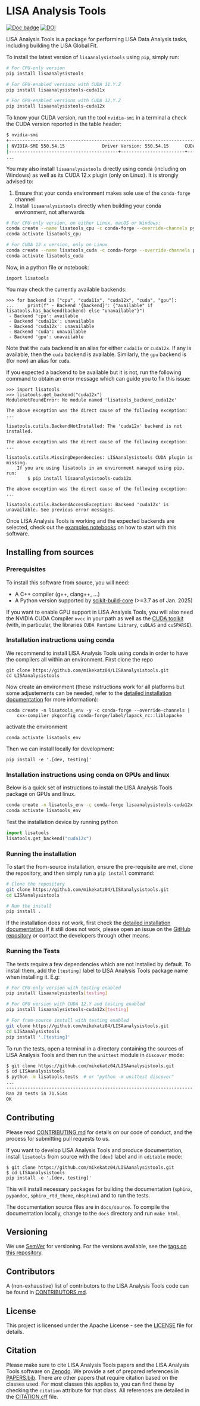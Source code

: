 # LISA Analysis Tools

[![Doc badge](https://img.shields.io/badge/Docs-master-brightgreen)](https://mikekatz04.github.io/LISAanalysistools)
[![DOI](https://zenodo.org/badge/DOI/10.5281/zenodo.10930980.svg)](https://doi.org/10.5281/zenodo.10930980)

LISA Analysis Tools is a package for performing LISA Data Analysis tasks, including building the LISA Global Fit.  

To install the latest version of `lisaanalysistools` using `pip`, simply run:

```sh
# For CPU-only version
pip install lisaanalysistools

# For GPU-enabled versions with CUDA 11.Y.Z
pip install lisaanalysistools-cuda11x

# For GPU-enabled versions with CUDA 12.Y.Z
pip install lisaanalysistools-cuda12x
```

To know your CUDA version, run the tool `nvidia-smi` in a terminal a check the CUDA version reported in the table header:

```sh
$ nvidia-smi
+-----------------------------------------------------------------------------------------+
| NVIDIA-SMI 550.54.15              Driver Version: 550.54.15      CUDA Version: 12.4     |
|-----------------------------------------+------------------------+----------------------+
...
```

You may also install `lisaanalysistools` directly using conda (including on Windows)
as well as its CUDA 12.x plugin (only on Linux). It is strongly advised to:

1. Ensure that your conda environment makes sole use of the `conda-forge` channel
2. Install `lisaanalysistools` directly when building your conda environment, not afterwards

```sh
# For CPU-only version, on either Linux, macOS or Windows:
conda create --name lisatools_cpu -c conda-forge --override-channels python=3.12 lisaanalysistools
conda activate lisatools_cpu

# For CUDA 12.x version, only on Linux
conda create --name lisatools_cuda -c conda-forge --override-channels python=3.12 lisaanalysistools-cuda12x
conda activate lisatools_cuda
```

Now, in a python file or notebook:

```py3
import lisatools
```

You may check the currently available backends:

```py3
>>> for backend in ["cpu", "cuda11x", "cuda12x", "cuda", "gpu"]:
...     print(f" - Backend '{backend}': {"available" if lisatools.has_backend(backend) else "unavailable"}")
 - Backend 'cpu': available
 - Backend 'cuda11x': unavailable
 - Backend 'cuda12x': unavailable
 - Backend 'cuda': unavailable
 - Backend 'gpu': unavailable
```

Note that the `cuda` backend is an alias for either `cuda11x` or `cuda12x`. If any is available, then the `cuda` backend is available.
Similarly, the `gpu` backend is (for now) an alias for `cuda`.

If you expected a backend to be available but it is not, run the following command to obtain an error
message which can guide you to fix this issue:

```py3
>>> import lisatools
>>> lisatools.get_backend("cuda12x")
ModuleNotFoundError: No module named 'lisatools_backend_cuda12x'

The above exception was the direct cause of the following exception:
...

lisatools.cutils.BackendNotInstalled: The 'cuda12x' backend is not installed.

The above exception was the direct cause of the following exception:
...

lisatools.cutils.MissingDependencies: LISAanalysistools CUDA plugin is missing.
    If you are using lisatools in an environment managed using pip, run:
        $ pip install lisaanalysistools-cuda12x

The above exception was the direct cause of the following exception:
...

lisatools.cutils.BackendAccessException: Backend 'cuda12x' is unavailable. See previous error messages.
```

Once LISA Analysis Tools is working and the expected backends are selected, check out the [examples notebooks](https://github.com/mikekatz04/LISAanalysistools/tree/master/examples/)
on how to start with this software.

## Installing from sources

### Prerequisites

To install this software from source, you will need:

- A C++ compiler (g++, clang++, ...)
- A Python version supported by [scikit-build-core](https://github.com/scikit-build/scikit-build-core) (>=3.7 as of Jan. 2025)

If you want to enable GPU support in LISA Analysis Tools, you will also need the NVIDIA CUDA Compiler `nvcc` in your path as well as
the [CUDA toolkit](https://docs.nvidia.com/cuda/cuda-installation-guide-linux/index.html) (with, in particular, the
libraries `CUDA Runtime Library`, `cuBLAS` and `cuSPARSE`).


### Installation instructions using conda

We recommend to install LISA Analysis Tools using conda in order to have the compilers all within an environment.
First clone the repo

```
git clone https://github.com/mikekatz04/LISAanalysistools.git
cd LISAanalysistools
```

Now create an environment (these instructions work for all platforms but some
adjustements can be needed, refer to the
[detailed installation documentation](https://lisaanalysistools.readthedocs.io/en/stable/user/install.html) for more information):

```
conda create -n lisatools_env -y -c conda-forge --override-channels |
    cxx-compiler pkgconfig conda-forge/label/lapack_rc::liblapacke
```

activate the environment

```
conda activate lisatools_env
```

Then we can install locally for development:
```
pip install -e '.[dev, testing]'
```

### Installation instructions using conda on GPUs and linux
Below is a quick set of instructions to install the LISA Analysis Tools package on GPUs and linux.

```sh
conda create -n lisatools_env -c conda-forge lisaanalysistools-cuda12x python=3.12
conda activate lisatools_env
```

Test the installation device by running python
```python
import lisatools
lisatools.get_backend("cuda12x")
```

### Running the installation

To start the from-source installation, ensure the pre-requisite are met, clone
the repository, and then simply run a `pip install` command:

```sh
# Clone the repository
git clone https://github.com/mikekatz04/LISAanalysistools.git
cd LISAanalysistools

# Run the install
pip install .
```

If the installation does not work, first check the [detailed installation
documentation](https://lisaanalysistools.readthedocs.io/en/stable/user/install.html). If
it still does not work, please open an issue on the
[GitHub repository](https://github.com/mikekatz04/LISAanalysistools/issues)
or contact the developers through other means.



### Running the Tests

The tests require a few dependencies which are not installed by default. To install them, add the `[testing]` label to LISA Analysis Tools package
name when installing it. E.g:

```sh
# For CPU-only version with testing enabled
pip install lisaanalysistools[testing]

# For GPU version with CUDA 12.Y and testing enabled
pip install lisaanalysistools-cuda12x[testing]

# For from-source install with testing enabled
git clone https://github.com/mikekatz04/LISAanalysistools.git
cd LISAanalysistools
pip install '.[testing]'
```

To run the tests, open a terminal in a directory containing the sources of LISA Analysis Tools and then run the `unittest` module in `discover` mode:

```sh
$ git clone https://github.com/mikekatz04/LISAanalysistools.git
$ cd LISAanalysistools
$ python -m lisatools.tests  # or "python -m unittest discover"
...
----------------------------------------------------------------------
Ran 20 tests in 71.514s
OK
```

## Contributing

Please read [CONTRIBUTING.md](CONTRIBUTING.md) for details on our code of conduct, and the process for submitting pull requests to us.

If you want to develop LISA Analysis Tools and produce documentation, install `lisatools` from source with the `[dev]` label and in `editable` mode:

```
$ git clone https://github.com/mikekatz04/LISAanalysistools.git
$ cd LISAanalysistools
pip install -e '.[dev, testing]'
```

This will install necessary packages for building the documentation (`sphinx`, `pypandoc`, `sphinx_rtd_theme`, `nbsphinx`) and to run the tests.

The documentation source files are in `docs/source`. To compile the documentation locally, change to the `docs` directory and run `make html`.

## Versioning

We use [SemVer](http://semver.org/) for versioning. For the versions available, see the [tags on this repository](https://github.com/mikekatz04/LISAanalysistools/tags).

## Contributors

A (non-exhaustive) list of contributors to the LISA Analysis Tools code can be found in [CONTRIBUTORS.md](CONTRIBUTORS.md).

## License

This project is licensed under the Apache License - see the [LICENSE](LICENSE) file for details.

## Citation

Please make sure to cite LISA Analysis Tools papers and the LISA Analysis Tools software on [Zenodo](https://zenodo.org/records/17138723).
We provide a set of prepared references in [PAPERS.bib](PAPERS.bib). There are other papers that require citation based on the classes used. For most classes this applies to, you can find these by checking the `citation` attribute for that class.  All references are detailed in the [CITATION.cff](CITATION.cff) file.

